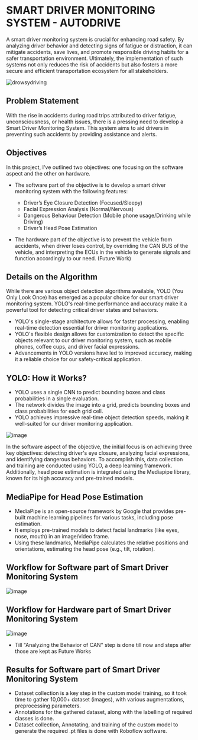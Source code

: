 # SMART DRIVER MONITORING SYSTEM - AUTODRIVE
A smart driver monitoring system is crucial for enhancing road safety. By analyzing driver behavior and detecting signs of fatigue or distraction, it can mitigate accidents, save lives, 
and promote responsible driving habits for a safer transportation environment. 
Ultimately, the implementation of such systems not only reduces the risk of accidents but also fosters a more secure and efficient transportation ecosystem for all stakeholders.

![drowsydriving](https://github.com/lakshminarayanan-kk/Smart-Driver-Monitoring-System-AutoDrive/assets/170000853/ad67b07f-8e90-4fbc-a827-66ceb7573493)

## Problem Statement
With the rise in accidents during road trips attributed to driver fatigue, unconsciousness, or health issues, there is a pressing need to develop a Smart Driver Monitoring System. This system aims to aid drivers in preventing such accidents by providing assistance and alerts.

## Objectives
In this project, I've outlined two objectives: one focusing on the software aspect and the other on hardware.

- The software part of the objective is to develop a smart driver monitoring system with the following features:
  - Driver’s Eye Closure Detection (Focused/Sleepy)
  - Facial Expression Analysis (Normal/Nervous)
  - Dangerous Behaviour Detection (Mobile phone usage/Drinking while Driving)
  - Driver’s Head Pose Estimation
    
- The hardware part of the objective is to prevent the vehicle from accidents, when driver loses control, by overriding the CAN BUS of the vehicle, and interpreting the ECUs in the vehicle to generate signals and function accordingly to our need. (Future Work)

## Details on the Algorithm
While there are various object detection algorithms available, YOLO (You Only Look Once) has emerged as a popular choice for our smart driver monitoring system. YOLO's real-time performance and accuracy make it a powerful tool for detecting critical driver states and behaviors.
- YOLO's single-stage architecture allows for faster processing, enabling real-time detection essential for driver monitoring applications.
- YOLO's flexible design allows for customization to detect the specific objects relevant to our driver monitoring system, such as mobile phones, coffee cups, and driver facial expressions.
- Advancements in YOLO versions have led to improved accuracy, making it a reliable choice for our safety-critical application.

## YOLO: How it Works?
- YOLO uses a single CNN to predict bounding boxes and class probabilities in a single evaluation.
- The network divides the image into a grid, predicts bounding boxes and class probabilities for each grid cell.
- YOLO achieves impressive real-time object detection speeds, making it well-suited for our driver monitoring application.
  
 ![image](https://github.com/lakshminarayanan-kk/Smart-Driver-Monitoring-System-AutoDrive/assets/170000853/a7c09f55-98f6-4d8c-927f-eb2c2c81bbc2)

In the software aspect of the objective, the initial focus is on achieving three key objectives: detecting driver's eye closure, analyzing facial expressions, and identifying dangerous behaviors. To accomplish this, data collection and training are conducted using YOLO, a deep learning framework. Additionally, head pose estimation is integrated using the Mediapipe library, known for its high accuracy and pre-trained models.

## MediaPipe for Head Pose Estimation
- MediaPipe is an open-source framework by Google that provides pre-built machine learning pipelines for various tasks, including pose estimation.
- It employs pre-trained models to detect facial landmarks (like eyes, nose, mouth) in an image/video frame.
- Using these landmarks, MediaPipe calculates the relative positions and orientations, estimating the head pose (e.g., tilt, rotation).

## Workflow for Software part of Smart Driver Monitoring System

![image](https://github.com/lakshminarayanan-kk/Smart-Driver-Monitoring-System-AutoDrive/assets/170000853/25692939-2fbb-4fde-9f66-91989725be13)

## Workflow for Hardware part of Smart Driver Monitoring System

![image](https://github.com/lakshminarayanan-kk/Smart-Driver-Monitoring-System-AutoDrive/assets/170000853/c1c58fcd-d011-42c7-a606-0d9546013e9f)

* Till "Analyzing the Behavior of CAN" step is done till now and steps after those are kept as Future Works

## Results for Software part of Smart Driver Monitoring System
- Dataset collection is a key step in the custom model training, so it took time to gather 10,000+ dataset (images), with various augmentations, preprocessing parameters.
- Annotations for the gathered dataset, along with the labelling of required classes is done.
- Dataset collection, Annotating, and training of the custom model to generate the required .pt files is done with Roboflow software.
































    






